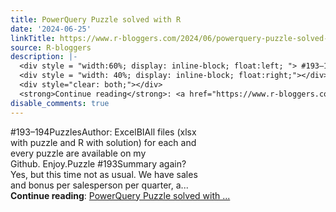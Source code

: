 ```yaml
---
title: PowerQuery Puzzle solved with R
date: '2024-06-25'
linkTitle: https://www.r-bloggers.com/2024/06/powerquery-puzzle-solved-with-r-31/
source: R-bloggers
description: |-
  <div style = "width:60%; display: inline-block; float:left; "> #193–194PuzzlesAuthor: ExcelBIAll files (xlsx with puzzle and R with solution) for each and every puzzle are available on my Github. Enjoy.Puzzle #193Summary again? Yes, but this time not as usual. We have sales and bonus per salesperson per quarter, a...</div>
  <div style = "width: 40%; display: inline-block; float:right;"></div>
  <div style="clear: both;"></div>
  <strong>Continue reading</strong>: <a href="https://www.r-bloggers.com/2024/06/powerquery-puzzle-solved-with-r-31/">PowerQuery Puzzle solved with ...
disable_comments: true
---
```

<div style = "width:60%; display: inline-block; float:left; "> #193–194PuzzlesAuthor: ExcelBIAll files (xlsx with puzzle and R with solution) for each and every puzzle are available on my Github. Enjoy.Puzzle #193Summary again? Yes, but this time not as usual. We have sales and bonus per salesperson per quarter, a...</div>
<div style = "width: 40%; display: inline-block; float:right;"></div>
<div style="clear: both;"></div>
<strong>Continue reading</strong>: <a href="https://www.r-bloggers.com/2024/06/powerquery-puzzle-solved-with-r-31/">PowerQuery Puzzle solved with ...